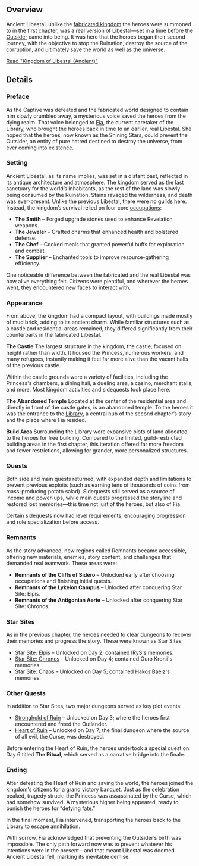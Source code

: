 <!-- title: Kingdom of Libestal (Ancient) -->
<!-- quote: Here, in the distant past, the Outsider was born. -->
<!-- chapters: 1 -->
<!-- images: (Ancient Libestal Overview #1), (Ancient Libestal Overview #2), (Ancient Libestal Overview #3), (Exterior of Libestal Castle), (Interior of Libestal Castle #1), (Interior of Libestal Castle #2), (Interior of Libestal Castle #3), (Interior of Libestal Castle #4), (Ancient Libestal Concept Art) --->
<!-- model: false -->

## Overview

Ancient Libestal, unlike the [fabricated kingdom](#entry:libestal-ficta-entry) the heroes were summoned to in the first chapter, was a real version of Libestal—set in a time before [the Outsider](#entry:outsider-entry) came into being. It was here that the heroes began their second journey, with the objective to stop the Ruination, destroy the source of the corruption, and ultimately save the world as well as the universe.

[Read "Kingdom of Libestal (Ancient)"](#text:libestal)

## Details

### Preface

As the Captive was defeated and the fabricated world designed to contain him slowly crumbled away, a mysterious voice saved the heroes from the dying realm. That voice belonged to [Fia](#entry:iphania-entry), the current caretaker of the Library, who brought the heroes back in time to an earlier, real Libestal. She hoped that the heroes, now known as the Shining Stars, could prevent the Outsider, an entity of pure hatred destined to destroy the universe, from ever coming into existence.

### Setting

Ancient Libestal, as its name implies, was set in a distant past, reflected in its antique architecture and atmosphere. The kingdom served as the last sanctuary for the world’s inhabitants, as the rest of the land was slowly being consumed by the Ruination. Stains ravaged the wilderness, and death was ever-present. Unlike the previous Libestal, there were no guilds here. Instead, the kingdom’s survival relied on four core [occupations](#entry:jobs-entry):

- **The Smith** – Forged upgrade stones used to enhance Revelation weapons.
- **The Jeweler** – Crafted charms that enhanced health and bolstered defense.
- **The Chef** – Cooked meals that granted powerful buffs for exploration and combat.
- **The Supplier** – Enchanted tools to improve resource-gathering efficiency.

One noticeable difference between the fabricated and the real Libestal was how alive everything felt. Citizens were plentiful, and wherever the heroes went, they encountered new faces to interact with.

### Appearance

From above, the kingdom had a compact layout, with buildings made mostly of mud brick, adding to its ancient charm. While familiar structures such as a castle and residential areas remained, they differed significantly from their counterparts in the fabricated Libestal.

**The Castle**
The largest structure in the kingdom, the castle, focused on height rather than width. It housed the Princess, numerous workers, and many refugees, instantly making it feel far more alive than the vacant halls of the previous castle.

Within the castle grounds were a variety of facilities, including the Princess's chambers, a dining hall, a dueling area, a casino, merchant stalls, and more. Most kingdom activities and sidequests took place here.

**The Abandoned Temple**
Located at the center of the residential area and directly in front of the castle gates, is an abandoned temple. To the heroes it was the entrance to the [Library,](#entry:library-entry) a central hub of the second chapter’s story and the place where Fia resided.

**Build Area**
Surrounding the Library were expansive plots of land allocated to the heroes for free building. Compared to the limited, guild-restricted building areas in the first chapter, this iteration offered far more freedom and fewer restrictions, allowing for grander, more personalized structures.

### Quests

Both side and main quests returned, with expanded depth and limitations to prevent previous exploits (such as earning tens of thousands of coins from mass-producing potato salad). Sidequests still served as a source of income and power-ups, while main quests progressed the storyline and restored lost memories—this time not just of the heroes, but also of Fia.

Certain sidequests now had level requirements, encouraging progression and role specialization before access.

### Remnants

As the story advanced, new regions called Remnants became accessible, offering new materials, enemies, story content, and challenges that demanded real teamwork. These areas were:

- **Remnants of the Cliffs of Sidero** – Unlocked early after choosing occupations and finishing initial quests.
- **Remnants of the Lykeion Campus** – Unlocked after conquering Star Site: Elpis.
- **Remnants of the Antigonian Aerie** – Unlocked after conquering Star Site: Chronos.

### Star Sites

As in the previous chapter, the heroes needed to clear dungeons to recover their memories and progress the story. These were known as Star Sites:

- [Star Site: Elpis](#entry:star-site-elpis-entry) – Unlocked on Day 2; contained IRyS's memories.
- [Star Site: Chronos](#entry:star-site-chronos-entry) – Unlocked on Day 4; contained Ouro Kronii's memories.
- [Star Site: Chaos](#entry:star-site-chaos-entry) – Unlocked on Day 5; contained Hakos Baelz's memories.

### Other Quests

In addition to Star Sites, two major dungeons served as key plot events:

- [Stronghold of Ruin](#entry:stronghold-of-ruin-entry) – Unlocked on Day 3; where the heroes first encountered and freed the Outlander.
- [Heart of Ruin](#entry:heart-of-ruin-entry) – Unlocked on Day 7; the final dungeon where the source of all evil, the Curse, was destroyed.

Before entering the Heart of Ruin, the heroes undertook a special quest on Day 6 titled **The Ritual**, which served as a narrative bridge into the finale.

### Ending

After defeating the Heart of Ruin and saving the world, the heroes joined the kingdom's citizens for a grand victory banquet. Just as the celebration peaked, tragedy struck: the Princess was assassinated by the Curse, which had somehow survived. A mysterious higher being appeared, ready to punish the heroes for “defying fate.”

In the final moment, Fia intervened, transporting the heroes back to the Library to escape annihilation.

With sorrow, Fia acknowledged that preventing the Outsider’s birth was impossible. The only path forward now was to prevent whatever his intentions were in the present—and that meant Libestal was doomed. Ancient Libestal fell, marking its inevitable demise.
